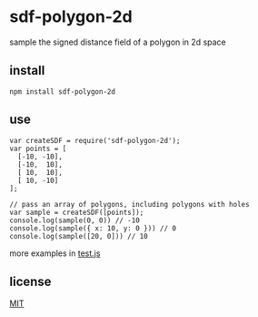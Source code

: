 # sdf-polygon-2d

sample the signed distance field of a polygon in 2d space

## install

`npm install sdf-polygon-2d`

## use

```
var createSDF = require('sdf-polygon-2d');
var points = [
  [-10, -10],
  [-10,  10],
  [ 10,  10],
  [ 10, -10]
];

// pass an array of polygons, including polygons with holes
var sample = createSDF([points]);
console.log(sample(0, 0)) // -10
console.log(sample({ x: 10, y: 0 })) // 0
console.log(sample([20, 0])) // 10
```

more examples in [test.js](test.js)

## license

[MIT](LICENSE.txt)
